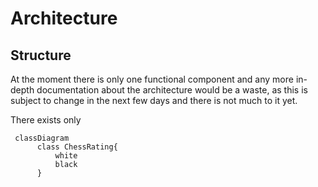 # Architecture

## Structure
At the moment there is only one functional component and any more
in-depth documentation about the architecture would be a waste,
as this is subject to change in the next few days and there
is not much to it yet.

There exists only
```mermaid
 classDiagram
      class ChessRating{
          white
          black
      }
```
